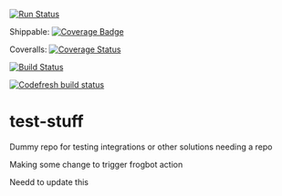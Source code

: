 [![Run Status](https://api.shippable.com/projects/5909c1594ff18d0700264aaa/badge?branch=master)](https://app.shippable.com/github/chriswhateley/test-stuff)

Shippable: [![Coverage Badge](https://api.shippable.com/projects/5909c1594ff18d0700264aaa/coverageBadge?branch=master)](https://app.shippable.com/github/chriswhateley/test-stuff)

Coveralls: [![Coverage Status](https://coveralls.io/repos/github/chriswhateley/test-stuff/badge.svg?branch=master)](https://coveralls.io/github/chriswhateley/test-stuff?branch=master)

[![Build Status](https://travis-ci.org/chriswhateley/test-stuff.svg?branch=master)](https://travis-ci.org/chriswhateley/test-stuff)

[![Codefresh build status]( https://g.codefresh.io/api/badges/build?branch=master&repoName=demochat&repoOwner=Superfresh&pipelineName=demochat&accountName=Superfresh )]( https://g.codefresh.io/repositories/containers101/demochat/builds?filter=trigger:build;branch:master;service:58920dc51c892f0100682b62~demochat )

# test-stuff
Dummy repo for testing integrations or other solutions needing a repo

Making some change to trigger frogbot action

Needd to update this
